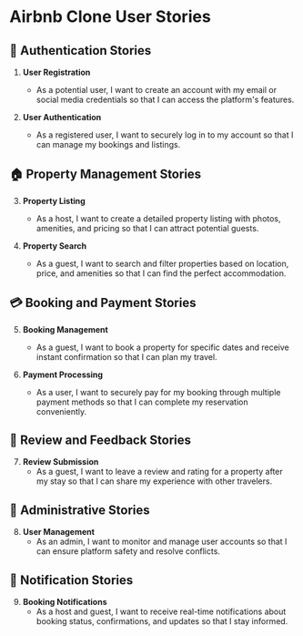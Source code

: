 # Airbnb Clone User Stories

## 🔐 Authentication Stories
1. **User Registration**
   - As a potential user, I want to create an account with my email or social media credentials so that I can access the platform's features.

2. **User Authentication**
   - As a registered user, I want to securely log in to my account so that I can manage my bookings and listings.

## 🏠 Property Management Stories
3. **Property Listing**
   - As a host, I want to create a detailed property listing with photos, amenities, and pricing so that I can attract potential guests.

4. **Property Search**
   - As a guest, I want to search and filter properties based on location, price, and amenities so that I can find the perfect accommodation.

## 💳 Booking and Payment Stories
5. **Booking Management**
   - As a guest, I want to book a property for specific dates and receive instant confirmation so that I can plan my travel.

6. **Payment Processing**
   - As a user, I want to securely pay for my booking through multiple payment methods so that I can complete my reservation conveniently.

## 📝 Review and Feedback Stories
7. **Review Submission**
   - As a guest, I want to leave a review and rating for a property after my stay so that I can share my experience with other travelers.

## 👥 Administrative Stories
8. **User Management**
   - As an admin, I want to monitor and manage user accounts so that I can ensure platform safety and resolve conflicts.

## 🔔 Notification Stories
9. **Booking Notifications**
   - As a host and guest, I want to receive real-time notifications about booking status, confirmations, and updates so that I stay informed.